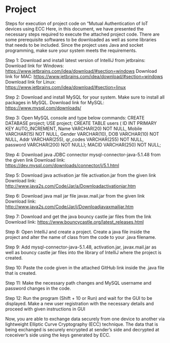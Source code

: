 # Project
Steps for execution of project code on “Mutual Authentication of IoT devices using ECC 
Here, in this document, we have presented the necessary steps required to execute the attached project code. There are some prerequisite softwares to be downloaded as well as some libraries that needs to be included. 
Since the project uses Java and socket programming, make sure your system meets the requirements. 

Step 1: Download and install latest version of IntelliJ from jetbrains: Download link for Windows: https://www.jetbrains.com/idea/download/#section=windows Download link for MAC: https://www.jetbrains.com/idea/download/#section=windows Download link for Linux: https://www.jetbrains.com/idea/download/#section=linux 

Step 2: Download and install MySQL for your system. Make sure to install all packages in MySQL. Download link for MySQL: https://www.mysql.com/downloads/ 

Step 3: Open MySQL console and type below commands: 
CREATE DATABASE project; USE project; CREATE TABLE users ( ID INT PRIMARY KEY AUTO_INCREMENT, Name VARCHAR(20) NOT NULL, Mobile VARCHAR(15) NOT NULL, Gender VARCHAR(10), DOB VARCHAR(10) NOT NULL, Addr VARCHAR(255), qr_codes VARCHAR(255) NOT NULL, password VARCHAR(200) NOT NULL); MACID VARCHAR(250) NOT NULL; 

Step 4: Download java JDBC connector mysql-connector-java-5.1.48 from the given link Download link: https://dev.mysql.com/downloads/connector/j/5.1.html 

Step 5: Download java activation jar file activation.jar from the given link Download link: http://www.java2s.com/Code/Jar/a/Downloadactivationjar.htm 

Step 6: Download java mail jar file javax.mail.jar from the given link Download link: http://www.java2s.com/Code/Jar/j/Downloadjavaxmailjar.htm 

Step 7: Download and get the java bouncy castle jar files from the link Download link: https://www.bouncycastle.org/latest_releases.html 

Step 8: Open IntelliJ and create a project. Create a java file inside the project and alter the name of class from the code to your .java filename. 

Step 9: Add mysql-connector-java-5.1.48, activation.jar, javax.mail.jar as well as bouncy castle jar files into the library of IntelliJ where the project is created. 

Step 10: Paste the code given in the attached GitHub link inside the .java file that is created. 

Step 11: Make the necessary path changes and MySQL username and password changes in the code. 

Step 12: Run the program (Shift + 10 or Run) and wait for the GUI to be displayed. Make a new user registration with the necessary details and proceed with given instructions in GUI 

Now, you are able to exchange data securely from one device to another via lightweight Elliptic Curve Cryptography (ECC) technique. The data that is being exchanged is securely encrypted at sender’s side and decrypted at rceceiver’s side using the keys generated by ECC. 

